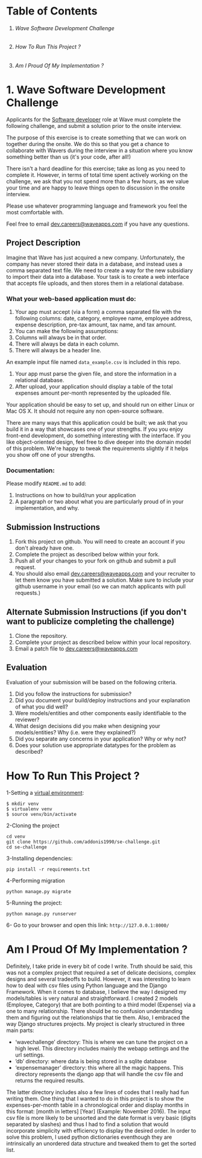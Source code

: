 # Table of Contents
1. ###### Wave Software Development Challenge
2. ###### How To Run This Project ?
3. ###### Am I Proud Of My Implementation ? 

# 1. Wave Software Development Challenge
Applicants for the [Software developer](https://wave.bamboohr.co.uk/jobs/view.php?id=1) role at Wave must complete the following challenge, and submit a solution prior to the onsite interview. 

The purpose of this exercise is to create something that we can work on together during the onsite. We do this so that you get a chance to collaborate with Wavers during the interview in a situation where you know something better than us (it's your code, after all!) 

There isn't a hard deadline for this exercise; take as long as you need to complete it. However, in terms of total time spent actively working on the challenge, we ask that you not spend more than a few hours, as we value your time and are happy to leave things open to discussion in the onsite interview.

Please use whatever programming language and framework you feel the most comfortable with.

Feel free to email [dev.careers@waveapps.com](dev.careers@waveapps.com) if you have any questions.

## Project Description
Imagine that Wave has just acquired a new company. Unfortunately, the company has never stored their data in a database, and instead uses a comma separated text file. We need to create a way for the new subsidiary to import their data into a database. Your task is to create a web interface that accepts file uploads, and then stores them in a relational database.

### What your web-based application must do:

1. Your app must accept (via a form) a comma separated file with the following columns: date, category, employee name, employee address, expense description, pre-tax amount, tax name, and tax amount.
1. You can make the following assumptions:
 1. Columns will always be in that order.
 2. There will always be data in each column.
 3. There will always be a header line.

 An example input file named `data_example.csv` is included in this repo.

1. Your app must parse the given file, and store the information in a relational database.
1. After upload, your application should display a table of the total expenses amount per-month represented by the uploaded file.

Your application should be easy to set up, and should run on either Linux or Mac OS X. It should not require any non open-source software.

There are many ways that this application could be built; we ask that you build it in a way that showcases one of your strengths. If you you enjoy front-end development, do something interesting with the interface. If you like object-oriented design, feel free to dive deeper into the domain model of this problem. We're happy to tweak the requirements slightly if it helps you show off one of your strengths.

### Documentation:

Please modify `README.md` to add:

1. Instructions on how to build/run your application
1. A paragraph or two about what you are particularly proud of in your implementation, and why.

## Submission Instructions

1. Fork this project on github. You will need to create an account if you don't already have one.
1. Complete the project as described below within your fork.
1. Push all of your changes to your fork on github and submit a pull request. 
1. You should also email [dev.careers@waveapps.com](dev.careers@waveapps.com) and your recruiter to let them know you have submitted a solution. Make sure to include your github username in your email (so we can match applicants with pull requests.)

## Alternate Submission Instructions (if you don't want to publicize completing the challenge)
1. Clone the repository.
1. Complete your project as described below within your local repository.
1. Email a patch file to [dev.careers@waveapps.com](dev.careers@waveapps.com)

## Evaluation
Evaluation of your submission will be based on the following criteria. 

1. Did you follow the instructions for submission? 
1. Did you document your build/deploy instructions and your explanation of what you did well?
1. Were models/entities and other components easily identifiable to the reviewer? 
1. What design decisions did you make when designing your models/entities? Why (i.e. were they explained?)
1. Did you separate any concerns in your application? Why or why not?
1. Does your solution use appropriate datatypes for the problem as described? 

# How To Run This Project ?

1-Setting a [virtual environment](https://virtualenv.pypa.io/en/stable/):
```
$ mkdir venv
$ virtualenv venv
$ source venv/bin/activate
```
2-Cloning the project
```
cd venv
git clone https://github.com/addonis1990/se-challenge.git
cd se-challenge
```
3-Installing dependencies:
```
pip install -r requirements.txt
```
4-Performing migration
```     
python manage.py migrate
```

5-Running the project:
```     
python manage.py runserver
```

6- Go to your browser and open this link: `http://127.0.0.1:8000/`


# Am I Proud Of My Implementation ?
Definitely, I take pride in every bit of code I write. Truth should be said, this was not a complex project that required  a set of delicate decisions, complex designs and several tradeoffs to build. However, it was interesting to learn how to deal with csv files using Python language and the Django Framework. When it comes to database, I believe the way I designed my models/tables is very natural and straightforward. I created 2 models (Employee, Category) that are both pointing  to a third model (Expense) via a one to many relationship. There should be no confusion understanding them and figuring out the relationships that tie them. Also, I embraced the way Django structures projects.  My project is clearly structured in three main parts:
* ‘wavechallenge’ directory: This is where we can tune the project on a high level. This directory includes mainly the webapp settings and the url settings. 
* ’db’ directory: where data is being stored in a sqlite database
* ‘expensemanager’ directory: this where all the magic happens. This directory represents the django app that will handle the csv file and returns the required results.

The latter directory includes also a few lines of codes that I really had fun writing them. One thing that I wanted to do in this project is to show the expenses-per-month table in a chronological order and display months in this format: \[month in letters\] \[Year\] (Example: November 2016). The input csv file is more likely to be unsorted and the date format is very basic (digits separated by slashes)  and thus I had to find a solution that would incorporate simplicity with efficiency to display the desired order. In order to solve this problem, I used python dictionaries eventhough they are intrinsically an unordered data structure and tweaked them to get the sorted list.